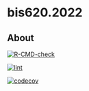 # bis620.2022

## About

  <!-- badges: start -->
  [![R-CMD-check](https://github.com/vidhinrp/New-folder/actions/workflows/R-CMD-check.yaml/badge.svg)]()
  <!-- badges: end -->

[![lint](https://github.com/vidhinrp/bis620.2022/actions/workflows/lint.yaml/badge.svg)](https://github.com/vidhinrp/bis620.2022/actions/workflows/lint.yaml)

[![codecov](https://codecov.io/github/vidhinrp/bis620.2022/branch/master/graph/badge.svg?token=FANP25IAUQ)](https://codecov.io/github/vidhinrp/bis620.2022)
